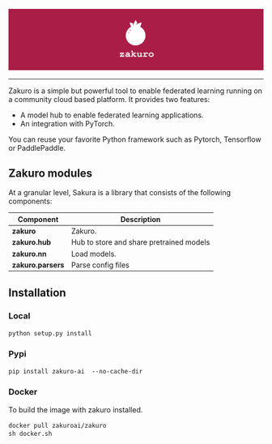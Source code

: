 ![zakuro Logo](imgs/zakuro-banner.png)

--------------------------------------------------------------------------------

Zakuro is a simple but powerful tool to enable federated learning  running on a community cloud based platform. It provides two features:
- A model hub to enable federated learning applications.
- An integration with PyTorch. 


You can reuse your favorite Python framework such as Pytorch, Tensorflow or PaddlePaddle.


## Zakuro modules

At a granular level, Sakura is a library that consists of the following components:

| Component | Description |
| ---- | --- |
| **zakuro** | Zakuro. |
| **zakuro.hub** | Hub to store and share pretrained models |
| **zakuro.nn** | Load models. |
| **zakuro.parsers** | Parse config files |

## Installation
### Local
```
python setup.py install
```

### Pypi
```
pip install zakuro-ai  --no-cache-dir
```

### Docker
To build the image with zakuro installed.
```
docker pull zakuroai/zakuro
sh docker.sh
```
